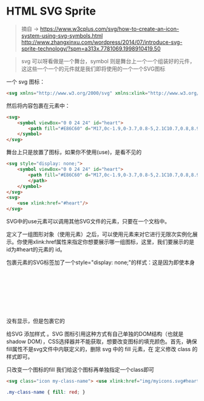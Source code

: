 # HTML SVG Sprite

>摘自 -> https://www.w3cplus.com/svg/how-to-create-an-icon-system-using-svg-symbols.html
				http://www.zhangxinxu.com/wordpress/2014/07/introduce-svg-sprite-technology/?spm=a313x.7781069.1998910419.50

>svg 可以呀看做是一个舞台，symbol 则是舞台上一个一个组装好的元件，这这些一个一个的元件就是我们即将使用的一个一个SVG图标

一个 svg 图标：
```HTML
<svg xmlns="http://www.w3.org/2000/svg" xmlns:xlink="http://www.w3.org/1999/xlink" x="0px" y="0px" width="24px" height="24px" viewBox="0 0 24 24"> <path fill="#E86C60" d="M17,0c-1.9,0-3.7,0.8-5,2.1C10.7,0.8,8.9,0,7,0C3.1,0,0,3.1,0,7c0,6.4,10.9,15.4,11.4,15.8 c0.2,0.2,0.4,0.2,0.6,0.2s0.4-0.1,0.6-0.2C13.1,22.4,24,13.4,24,7C24,3.1,20.9,0,17,0z"></path> </svg>
```

然后将内容包裹在<symbol>元素中：
```HTML
<svg>
    <symbol viewBox="0 0 24 24" id="heart">
        <path fill="#E86C60" d="M17,0c-1.9,0-3.7,0.8-5,2.1C10.7,0.8,8.9,0,7,0C3.1,0,0,3.1,0,7c0,6.4,10.9,15.4,11.4,15.8 c0.2,0.2,0.4,0.2,0.6,0.2s0.4-0.1,0.6-0.2C13.1,22.4,24,13.4,24,7C24,3.1,20.9,0,17,0z"></path>
    </symbol>
</svg>
```

舞台上只是放置了图标，如果你不使用(use)，是看不见的
```HTML
<svg style="display: none;"> 
	<symbol viewBox="0 0 24 24" id="heart">
 		<path fill="#E86C60" d="M17,0c-1.9,0-3.7,0.8-5,2.1C10.7,0.8,8.9,0,7,0C3.1,0,0,3.1,0,7c0,6.4,10.9,15.4,11.4,15.8 c0.2,0.2,0.4,0.2,0.6,0.2s0.4-0.1,0.6-0.2C13.1,22.4,24,13.4,24,7C24,3.1,20.9,0,17,0z">
		</path> 
	</symbol>
</svg> 
<svg> 
	<use xlink:href="#heart"/>
</svg>
```


SVG中的use元素可以调用其他SVG文件的元素，只要在一个文档中。

定义了一组图形对象（使用<symbol>元素）之后，可以使用<use>元素来对它进行无限次实例化展示。你使用xlink:href属性来指定你想要展示哪一组图标，这里，我们要展示的是id为#heart的<symbol>元素的 id。

包裹<symbol>元素的SVG标签加了一个style="display: none;"的样式：这是因为即使<symbol>本身没有显示，但是包裹它的<svg>元素依旧会渲染并占用一些页面空间，这就是为什么我们需要隐藏svg元素。

给SVG <use>添加样式 。SVG 图标引用这种方式有自己单独的DOM结构（也就是shadow DOM），CSS选择器并不能获取，想要改变图标的填充颜色。首先，确保fill属性不是svg文件中内联定义的，删除 svg 中的 fill 元素，在 定义修改 class 的样式即可。

只改变一个图标的fill 我们给这个图标再单独指定一个class即可

```HTML
<svg class="icon my-class-name"> <use xlink:href="img/myicons.svg#heart"></use> <svg>
```

```CSS
.my-class-name { fill: red; }
```






